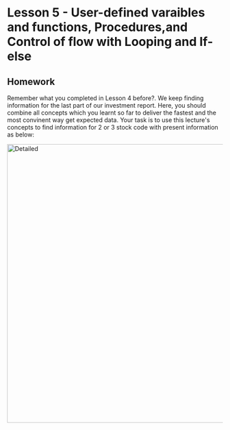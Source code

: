 # Lesson 5 -  User-defined varaibles and functions, Procedures,and Control of flow with  Looping and If-else
## Homework
Remember what you completed in Lesson 4 before?. We keep finding information for the last part of our investment report. Here, you should combine all concepts which you learnt so far to deliver the fastest and the most convinent way get expected data. Your task is to use this lecture's concepts to find information for 2 or  3 stock code with present information as below: <br>

<img width="650" src="https://user-images.githubusercontent.com/19366516/121795613-88ca5e80-cc3c-11eb-8ca9-09d58b829222.png" alt="Detailed">
